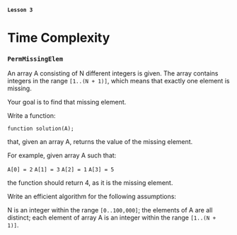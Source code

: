 #### `Lesson 3`

# Time Complexity

### `PermMissingElem`

An array A consisting of N different integers is given. The array contains integers in the range `[1..(N + 1)]`, which means that exactly one element is missing.

Your goal is to find that missing element.

Write a function:

`function solution(A);`

that, given an array A, returns the value of the missing element.

For example, given array A such that:

`A[0] = 2`
`A[1] = 3`
`A[2] = 1`
`A[3] = 5`

the function should return 4, as it is the missing element.

Write an efficient algorithm for the following assumptions:

N is an integer within the range `[0..100,000]`;
the elements of A are all distinct;
each element of array A is an integer within the range `[1..(N + 1)]`.
